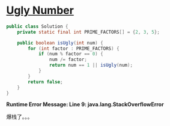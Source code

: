 # [Ugly Number](https://leetcode.com/problems/ugly-number/)

```java
public class Solution {
    private static final int PRIME_FACTORS[] = {2, 3, 5};

    public boolean isUgly(int num) {
        for (int factor : PRIME_FACTORS) {
            if (num % factor == 0) {
                num /= factor;
                return num == 1 || isUgly(num);
            }
        }
        return false;
    }
}
```

**Runtime Error Message: Line 9: java.lang.StackOverflowError**

爆栈了。。。